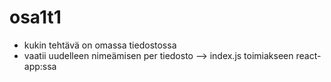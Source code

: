 # osa1t1

* kukin tehtävä on omassa tiedostossa
* vaatii uudelleen nimeämisen per tiedosto --> index.js toimiakseen react-app:ssa
